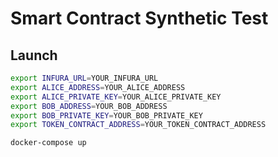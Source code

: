 # Smart Contract Synthetic Test

## Launch
```bash
export INFURA_URL=YOUR_INFURA_URL
export ALICE_ADDRESS=YOUR_ALICE_ADDRESS
export ALICE_PRIVATE_KEY=YOUR_ALICE_PRIVATE_KEY
export BOB_ADDRESS=YOUR_BOB_ADDRESS
export BOB_PRIVATE_KEY=YOUR_BOB_PRIVATE_KEY
export TOKEN_CONTRACT_ADDRESS=YOUR_TOKEN_CONTRACT_ADDRESS

docker-compose up
```

